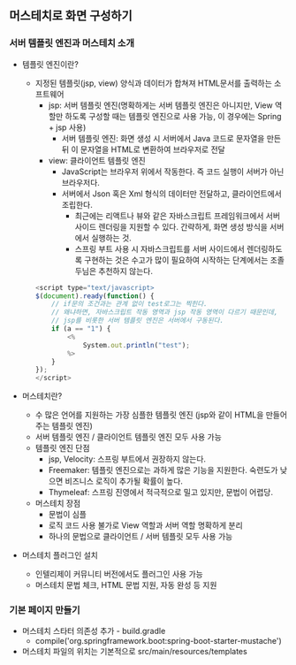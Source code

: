 ## 머스테치로 화면 구성하기

### 서버 템플릿 엔진과 머스테치 소개
- 템플릿 엔진이란?
  - 지정된 템플릿(jsp, view) 양식과 데이터가 합쳐져 HTML문서를 출력하는 소프트웨어
    - jsp: 서버 템플릿 엔진(명확하게는 서버 템플릿 엔진은 아니지만, View 역할만 하도록 구성할 때는 템플릿 엔진으로 사용 가능, 이 경우에는 Spring + jsp 사용)
      - 서버 템플릿 엔진: 화면 생성 시 서버에서 Java 코드로 문자열을 만든 뒤 이 문자열을 HTML로 변환하여 브라우저로 전달       
    - view: 클라이언트 템플릿 엔진
      - JavaScript는 브라우저 위에서 작동한다. 즉 코드 실행이 서버가 아닌 브라우저다. 
      - 서버에서 Json 혹은 Xml 형식의 데이터만 전달하고, 클라이언트에서 조립한다.
        - 최근에는 리액트나 뷰와 같은 자바스크립트 프레임워크에서 서버 사이드 렌더링을 지원할 수 있다. 간략하게, 화면 생성 방식을 서버에서 실행하는 것.
        - 스프링 부트 사용 시 자바스크립트를 서버 사이드에서 렌더링하도록 구현하는 것은 수고가 많이 필요하여 시작하는 단계에서는 조졸두님은 추천하지 않는다.
    ```javascript
    <script type="text/javascript>        
    $(document).ready(function() {
        // if문의 조건과는 관계 없이 test로그는 찍힌다.
        // 왜냐하면, 자바스크립트 작동 영역과 jsp 작동 영역이 다르기 때문인데,
        // jsp를 비롯한 서버 템플릿 엔진은 서버에서 구동된다.
        if (a == "1") {
            <%
                System.out.println("test");    
            %>
        }
    });
    </script>
    ```    

- 머스테치란?
  - 수 많은 언어를 지원하는 가장 심플한 템플릿 엔진 (jsp와 같이 HTML을 만들어주는 템플릿 엔진)
  - 서버 템플릿 엔진 / 클라이언트 템플릿 엔진 모두 사용 가능
  - 템플릿 엔진 단점
    - jsp, Velocity: 스프링 부트에서 권장하지 않는다.
    - Freemaker: 템플릿 엔진으로는 과하게 많은 기능을 지원한다. 숙련도가 낮으면 비즈니스 로직이 추가될 확률이 높다.
    - Thymeleaf: 스프링 진영에서 적극적으로 밀고 있지만, 문법이 어렵당. 
  - 머스테치 장점
    - 문법이 심플
    - 로직 코드 사용 불가로 View 역할과 서버 역할 명확하게 분리
    - 하나의 문법으로 클라이언트 / 서버 템플릿 모두 사용 가능
- 머스테치 플러그인 설치
  - 인텔리제이 커뮤니티 버전에서도 플러그인 사용 가능
  - 머스테치 문법 체크, HTML 문법 지원, 자동 완성 등 지원

### 기본 페이지 만들기
- 머스테치 스타터 의존성 추가 - build.gradle
  - compile('org.springframework.boot:spring-boot-starter-mustache')  
- 머스테치 파일의 위치는 기본적으로 src/main/resources/templates
  
    